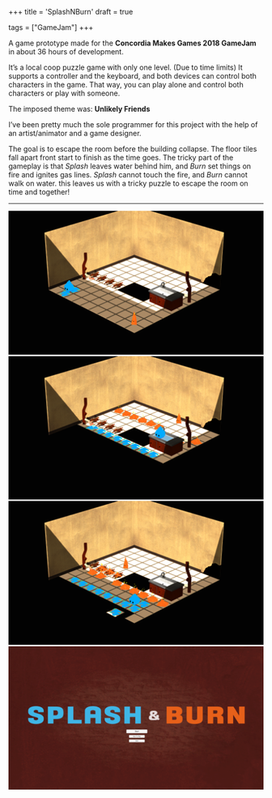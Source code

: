 +++
title = 'SplashNBurn'
draft = true

tags = ["GameJam"]
+++

A game prototype made for the **Concordia Makes Games 2018 GameJam** in about 36 hours of development.

It’s a local coop puzzle game with only one level. (Due to time limits) It supports a controller and the keyboard, and both devices can control both characters in the game. That way, you can play alone and control both characters or play with someone.

The imposed theme was: **Unlikely Friends**

I’ve been pretty much the sole programmer for this project with the help of an artist/animator and a game designer.

The goal is to escape the room before the building collapse. The floor tiles fall apart front start to finish as the time goes. The tricky part of the gameplay is that *Splash* leaves water behind him, and *Burn* set things on fire and ignites gas lines. *Splash* cannot touch the fire, and *Burn* cannot walk on water. this leaves us with a tricky puzzle to escape the room on time and together!

---
![](./sb_game1.png)
![](./sb_game2.png)
![](./sb_game3.png)
![](./sb_menu.png)

